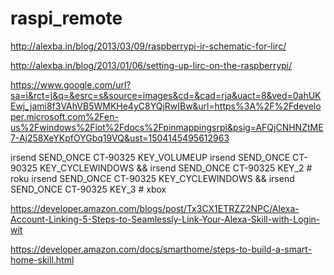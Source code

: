 # raspi_remote

http://alexba.in/blog/2013/03/09/raspberrypi-ir-schematic-for-lirc/

http://alexba.in/blog/2013/01/06/setting-up-lirc-on-the-raspberrypi/

https://www.google.com/url?sa=i&rct=j&q=&esrc=s&source=images&cd=&cad=rja&uact=8&ved=0ahUKEwj_jami8f3VAhVB5WMKHe4yC8YQjRwIBw&url=https%3A%2F%2Fdeveloper.microsoft.com%2Fen-us%2Fwindows%2Fiot%2Fdocs%2Fpinmappingsrpi&psig=AFQjCNHNZtME7-Aj258XeYKpfOYGbq19VQ&ust=1504145495612963

irsend SEND_ONCE CT-90325 KEY_VOLUMEUP
irsend SEND_ONCE CT-90325 KEY_CYCLEWINDOWS && irsend SEND_ONCE CT-90325 KEY_2 # roku
irsend SEND_ONCE CT-90325 KEY_CYCLEWINDOWS && irsend SEND_ONCE CT-90325 KEY_3 # xbox


https://developer.amazon.com/blogs/post/Tx3CX1ETRZZ2NPC/Alexa-Account-Linking-5-Steps-to-Seamlessly-Link-Your-Alexa-Skill-with-Login-wit


https://developer.amazon.com/docs/smarthome/steps-to-build-a-smart-home-skill.html


